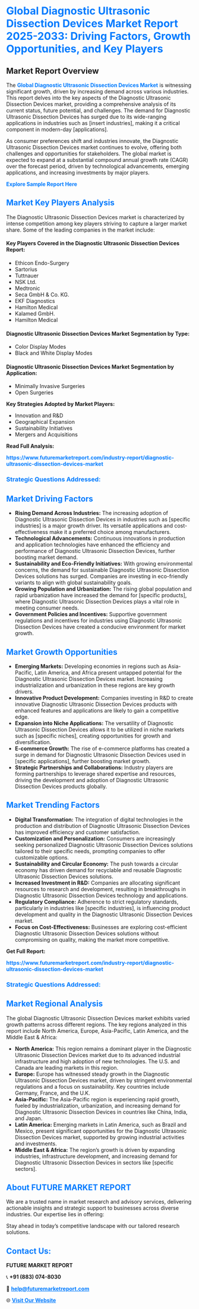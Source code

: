 <h1 style="color: #007BFF;">Global Diagnostic Ultrasonic Dissection Devices Market Report 2025-2033: Driving Factors, Growth Opportunities, and Key Players</h1>

<section id="overview">
<h2>Market Report Overview</h2>
<p>The <a href="https://www.futuremarketreport.com/industry-report/diagnostic-ultrasonic-dissection-devices-market" style="color: #007BFF; text-decoration: none;"><strong>Global Diagnostic Ultrasonic Dissection Devices Market</strong></a> is witnessing significant growth, driven by increasing demand across various industries. This report delves into the key aspects of the Diagnostic Ultrasonic Dissection Devices market, providing a comprehensive analysis of its current status, future potential, and challenges. The demand for Diagnostic Ultrasonic Dissection Devices has surged due to its wide-ranging applications in industries such as [insert industries], making it a critical component in modern-day [applications].</p>
<p>As consumer preferences shift and industries innovate, the Diagnostic Ultrasonic Dissection Devices market continues to evolve, offering both challenges and opportunities for stakeholders. The global market is expected to expand at a substantial compound annual growth rate (CAGR) over the forecast period, driven by technological advancements, emerging applications, and increasing investments by major players.</p>
</section>

<section id="overview">
<p><a href="https://www.futuremarketreport.com/request-sample/reportId=36143" style="color: #007BFF; text-decoration: none;"><strong>Explore Sample Report Here</strong></a></p>
</section>

<section id="key-players">
<h2 style="color: #007BFF;">Market Key Players Analysis</h2>
<p>The Diagnostic Ultrasonic Dissection Devices market is characterized by intense competition among key players striving to capture a larger market share. Some of the leading companies in the market include:</p>
<h4>Key Players Covered in the Diagnostic Ultrasonic Dissection Devices Report:</h4>
<ul><li>Ethicon Endo-Surgery</li><li>Sartorius</li><li>Tuttnauer</li><li>NSK Ltd.</li><li>Medtronic</li><li>Seca GmbH &amp; Co. KG.</li><li>EKF Diagnostics</li><li>Hamilton Medical</li><li>Kalamed GmbH.</li><li>Hamilton Medical</li></ul>
<h4>Diagnostic Ultrasonic Dissection Devices Market Segmentation by Type:</h4>
<ul><li>Color Display Modes</li><li>Black and White Display Modes</li></ul>

<h4>Diagnostic Ultrasonic Dissection Devices Market Segmentation by Application:</h4>
<ul><li>Minimally Invasive Surgeries</li><li>Open Surgeries</li></ul>
<p><strong>Key Strategies Adopted by Market Players:</strong></p>
<ul>
<li>Innovation and R&D</li>
<li>Geographical Expansion</li>
<li>Sustainability Initiatives</li>
<li>Mergers and Acquisitions</li>
</ul>
</section>

<section>
<p><strong>Read Full Analysis: </strong></p><a href="https://www.futuremarketreport.com/industry-report/diagnostic-ultrasonic-dissection-devices-market" style="color: #007BFF; text-decoration: none;"><strong>https://www.futuremarketreport.com/industry-report/diagnostic-ultrasonic-dissection-devices-market</strong></a>
<h3 style="color: #007BFF;">Strategic Questions Addressed:</h3>
</section>

<section id="driving-factors">
<h2 style="color: #007BFF;">Market Driving Factors</h2>
<ul>
<li><strong>Rising Demand Across Industries:</strong> The increasing adoption of Diagnostic Ultrasonic Dissection Devices in industries such as [specific industries] is a major growth driver. Its versatile applications and cost-effectiveness make it a preferred choice among manufacturers.</li>
<li><strong>Technological Advancements:</strong> Continuous innovations in production and application technologies have enhanced the efficiency and performance of Diagnostic Ultrasonic Dissection Devices, further boosting market demand.</li>
<li><strong>Sustainability and Eco-Friendly Initiatives:</strong> With growing environmental concerns, the demand for sustainable Diagnostic Ultrasonic Dissection Devices solutions has surged. Companies are investing in eco-friendly variants to align with global sustainability goals.</li>
<li><strong>Growing Population and Urbanization:</strong> The rising global population and rapid urbanization have increased the demand for [specific products], where Diagnostic Ultrasonic Dissection Devices plays a vital role in meeting consumer needs.</li>
<li><strong>Government Policies and Incentives:</strong> Supportive government regulations and incentives for industries using Diagnostic Ultrasonic Dissection Devices have created a conducive environment for market growth.</li>
</ul>
</section>

<section id="growth-opportunities">
<h2 style="color: #007BFF;">Market Growth Opportunities</h2>
<ul>
<li><strong>Emerging Markets:</strong> Developing economies in regions such as Asia-Pacific, Latin America, and Africa present untapped potential for the Diagnostic Ultrasonic Dissection Devices market. Increasing industrialization and urbanization in these regions are key growth drivers.</li>
<li><strong>Innovative Product Development:</strong> Companies investing in R&D to create innovative Diagnostic Ultrasonic Dissection Devices products with enhanced features and applications are likely to gain a competitive edge.</li>
<li><strong>Expansion into Niche Applications:</strong> The versatility of Diagnostic Ultrasonic Dissection Devices allows it to be utilized in niche markets such as [specific niches], creating opportunities for growth and diversification.</li>
<li><strong>E-commerce Growth:</strong> The rise of e-commerce platforms has created a surge in demand for Diagnostic Ultrasonic Dissection Devices used in [specific applications], further boosting market growth.</li>
<li><strong>Strategic Partnerships and Collaborations:</strong> Industry players are forming partnerships to leverage shared expertise and resources, driving the development and adoption of Diagnostic Ultrasonic Dissection Devices products globally.</li>
</ul>
</section>

<section id="trending-factors">
<h2 style="color: #007BFF;">Market Trending Factors</h2>
<ul>
<li><strong>Digital Transformation:</strong> The integration of digital technologies in the production and distribution of Diagnostic Ultrasonic Dissection Devices has improved efficiency and customer satisfaction.</li>
<li><strong>Customization and Personalization:</strong> Consumers are increasingly seeking personalized Diagnostic Ultrasonic Dissection Devices solutions tailored to their specific needs, prompting companies to offer customizable options.</li>
<li><strong>Sustainability and Circular Economy:</strong> The push towards a circular economy has driven demand for recyclable and reusable Diagnostic Ultrasonic Dissection Devices solutions.</li>
<li><strong>Increased Investment in R&D:</strong> Companies are allocating significant resources to research and development, resulting in breakthroughs in Diagnostic Ultrasonic Dissection Devices technology and applications.</li>
<li><strong>Regulatory Compliance:</strong> Adherence to strict regulatory standards, particularly in industries like [specific industries], is influencing product development and quality in the Diagnostic Ultrasonic Dissection Devices market.</li>
<li><strong>Focus on Cost-Effectiveness:</strong> Businesses are exploring cost-efficient Diagnostic Ultrasonic Dissection Devices solutions without compromising on quality, making the market more competitive.</li>
</ul>
</section>

<section>
<p><strong>Get Full Report: </strong></p><a href="https://www.futuremarketreport.com/industry-report/diagnostic-ultrasonic-dissection-devices-market" style="color: #007BFF; text-decoration: none;"><strong>https://www.futuremarketreport.com/industry-report/diagnostic-ultrasonic-dissection-devices-market</strong></a>
<h3 style="color: #007BFF;">Strategic Questions Addressed:</h3>
</section>


<section id="regional-analysis">
<h2 style="color: #007BFF;">Market Regional Analysis</h2>
<p>The global Diagnostic Ultrasonic Dissection Devices market exhibits varied growth patterns across different regions. The key regions analyzed in this report include North America, Europe, Asia-Pacific, Latin America, and the Middle East & Africa:</p>
<ul>
<li><strong>North America:</strong> This region remains a dominant player in the Diagnostic Ultrasonic Dissection Devices market due to its advanced industrial infrastructure and high adoption of new technologies. The U.S. and Canada are leading markets in this region.</li>
<li><strong>Europe:</strong> Europe has witnessed steady growth in the Diagnostic Ultrasonic Dissection Devices market, driven by stringent environmental regulations and a focus on sustainability. Key countries include Germany, France, and the U.K.</li>
<li><strong>Asia-Pacific:</strong> The Asia-Pacific region is experiencing rapid growth, fueled by industrialization, urbanization, and increasing demand for Diagnostic Ultrasonic Dissection Devices in countries like China, India, and Japan.</li>
<li><strong>Latin America:</strong> Emerging markets in Latin America, such as Brazil and Mexico, present significant opportunities for the Diagnostic Ultrasonic Dissection Devices market, supported by growing industrial activities and investments.</li>
<li><strong>Middle East & Africa:</strong> The region’s growth is driven by expanding industries, infrastructure development, and increasing demand for Diagnostic Ultrasonic Dissection Devices in sectors like [specific sectors].</li>
</ul>
</section>

<footer>
<h2 style="color: #007BFF;">About FUTURE MARKET REPORT</h2>
<p>We are a trusted name in market research and advisory services, delivering actionable insights and strategic support to businesses across diverse industries. Our expertise lies in offering:</p>

<p>Stay ahead in today’s competitive landscape with our tailored research solutions.</p>

<h2 style="color: #007BFF;">Contact Us:</h2>
<p><strong>FUTURE MARKET REPORT</strong></p>
<p>📞 <strong>+91 (883) 074-8030</strong></p>
<p>📧 <strong><a href="mailto:help@futuremarketreport.com" style="color: #007BFF;">help@futuremarketreport.com</a></strong></p>
<p>🌐 <strong><a href="https://www.futuremarketreport.com/" style="color: #007BFF;">Visit Our Website</a></strong></p>
</footer>